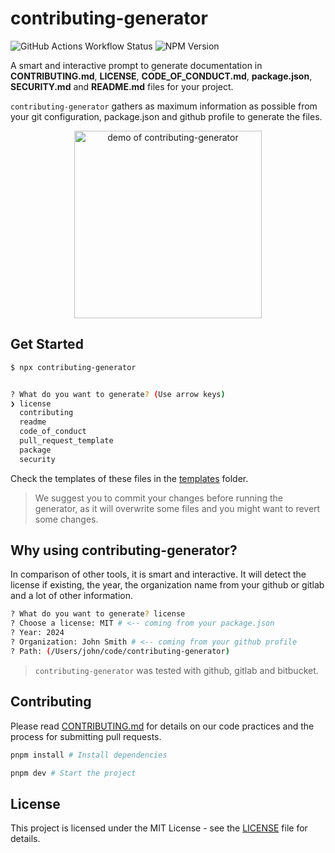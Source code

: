 # contributing-generator

![GitHub Actions Workflow Status](https://img.shields.io/github/actions/workflow/status/friedrith/contributing-generator/release.yml)
![NPM Version](https://img.shields.io/npm/v/contributing-generator)

A smart and interactive prompt to generate documentation in **CONTRIBUTING.md**, **LICENSE**, **CODE_OF_CONDUCT.md**, **package.json**, **SECURITY.md** and **README.md** files for your project.

`contributing-generator` gathers as maximum information as possible from your git configuration, package.json and github profile to generate the files.

<div align="center">
  <img src='https://github.com/friedrith/contributing-generator/assets/4005226/ca24bc9a-d8a4-4f78-bb78-478729138ff4' alt="demo of contributing-generator" height="300">
</div>

## Get Started

```bash
$ npx contributing-generator


? What do you want to generate? (Use arrow keys)
❯ license
  contributing
  readme
  code_of_conduct
  pull_request_template
  package
  security
```

Check the templates of these files in the [templates](./templates) folder.

> We suggest you to commit your changes before running the generator, as it will overwrite some files and you might want to revert some changes.

## Why using contributing-generator?

In comparison of other tools, it is smart and interactive. It will detect the license if existing, the year, the organization name from your github or gitlab and a lot of other information.

```bash
? What do you want to generate? license
? Choose a license: MIT # <-- coming from your package.json
? Year: 2024
? Organization: John Smith # <-- coming from your github profile
? Path: (/Users/john/code/contributing-generator)
```

> `contributing-generator` was tested with github, gitlab and bitbucket.

## Contributing

Please read [CONTRIBUTING.md](CONTRIBUTING.md) for details on our code practices and the process for submitting pull requests.

```bash
pnpm install # Install dependencies

pnpm dev # Start the project
```

## License

This project is licensed under the MIT License - see the [LICENSE](LICENSE) file for details.
